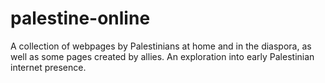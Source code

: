 # palestine-online
A collection of webpages by Palestinians at home and in the diaspora, as well as some pages created by allies. An exploration into early Palestinian internet presence. 
